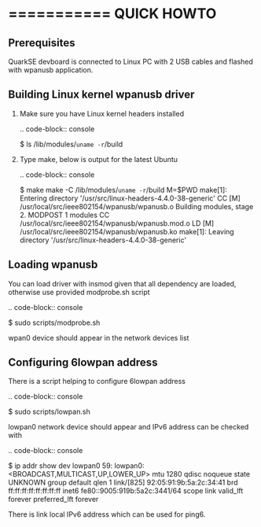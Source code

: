 ===========
QUICK HOWTO
===========

Prerequisites
-------------
QuarkSE devboard is connected to Linux PC with 2 USB cables and flashed
with wpanusb application.

Building Linux kernel wpanusb driver
------------------------------------
1. Make sure you have Linux kernel headers installed

   .. code-block:: console

     $ ls /lib/modules/`uname -r`/build

2. Type make, below is output for the latest Ubuntu

   .. code-block:: console

      $ make
      make -C /lib/modules/`uname -r`/build M=$PWD
      make[1]: Entering directory '/usr/src/linux-headers-4.4.0-38-generic'
        CC [M]  /usr/local/src/ieee802154/wpanusb/wpanusb.o
        Building modules, stage 2.
        MODPOST 1 modules
        CC      /usr/local/src/ieee802154/wpanusb/wpanusb.mod.o
        LD [M]  /usr/local/src/ieee802154/wpanusb/wpanusb.ko
      make[1]: Leaving directory '/usr/src/linux-headers-4.4.0-38-generic'

Loading wpanusb
---------------
You can load driver with insmod given that all dependency are loaded, otherwise use
provided modprobe.sh script

.. code-block:: console

  $ sudo scripts/modprobe.sh

wpan0 device should appear in the network devices list

Configuring 6lowpan address
---------------------------
There is a script helping to configure 6lowpan address

.. code-block:: console

  $ sudo scripts/lowpan.sh

lowpan0 network device should appear and IPv6 address can be checked with

.. code-block:: console

  $ ip addr show dev lowpan0
  59: lowpan0: <BROADCAST,MULTICAST,UP,LOWER_UP> mtu 1280 qdisc noqueue state UNKNOWN group default qlen 1
      link/[825] 92:05:91:9b:5a:2c:34:41 brd ff:ff:ff:ff:ff:ff:ff:ff
      inet6 fe80::9005:919b:5a2c:3441/64 scope link
         valid_lft forever preferred_lft forever

There is link local IPv6 address which can be used for ping6.
